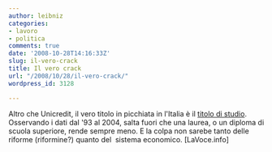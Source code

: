 ```yaml
---
author: leibniz
categories:
- lavoro
- politica
comments: true
date: '2008-10-28T14:16:33Z'
slug: il-vero-crack
title: Il vero crack
url: "/2008/10/28/il-vero-crack/"
wordpress_id: 3128

---
```

Altro che Unicredit, il vero titolo in picchiata in l'Italia è il [titolo di studio](https://www.lavoce.info/articoli/pagina1000709.html). Osservando i dati dal '93 al 2004, salta fuori che una laurea, o un diploma di scuola superiore, rende sempre meno. E la colpa non sarebe tanto delle riforme (riformine?) quanto del  sistema economico. [LaVoce.info]
